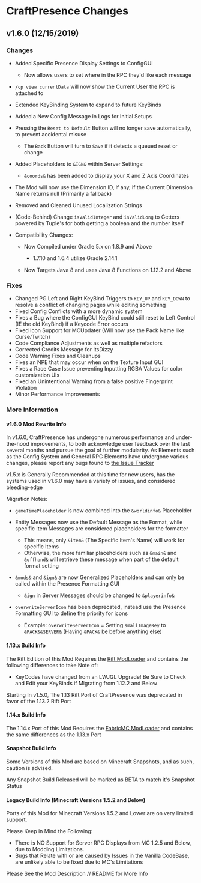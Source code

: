 # CraftPresence Changes

## v1.6.0 (12/15/2019)

### Changes

*   Added Specific Presence Display Settings to ConfigGUI

    *   Now allows users to set where in the RPC they'd like each message

*   `/cp view currentData` will now show the Current User the RPC is attached to

*   Extended KeyBinding System to expand to future KeyBinds

*   Added a New Config Message in Logs for Initial Setups

*   Pressing the `Reset to Default` Button will no longer save automatically, to prevent accidental misuse

    *   The `Back` Button will turn to `Save` if it detects a queued reset or change

*   Added Placeholders to `&IGN&` within Server Settings:

    *   `&coords&` has been added to display your X and Z Axis Coordinates

*   The Mod will now use the Dimension ID, if any, if the Current Dimension Name returns null (Primarily a fallback)

*   Removed and Cleaned Unused Localization Strings

*   (Code-Behind) Change `isValidInteger` and `isValidLong` to Getters powered by Tuple's for both getting a boolean and the number itself

*   Compatibility Changes:

    *   Now Compiled under Gradle 5.x on 1.8.9 and Above

        *   1.7.10 and 1.6.4 utilize Gradle 2.14.1

    *   Now Targets Java 8 and uses Java 8 Functions on 1.12.2 and Above

### Fixes

*   Changed PG Left and Right KeyBind Triggers to `KEY_UP` and `KEY_DOWN` to resolve a conflict of changing pages while editing something
*   Fixed Config Conflicts with a more dynamic system
*   Fixes a Bug where the ConfigGUI KeyBind could still reset to Left Control (IE the old KeyBind) if a Keycode Error occurs
*   Fixed Icon Support for MCUpdater (Will now use the Pack Name like Curse/Twitch)
*   Code Compliance Adjustments as well as multiple refactors
*   Corrected Credits Message for ItsDizzy
*   Code Warning Fixes and Cleanups
*   Fixes an NPE that may occur when on the Texture Input GUI
*   Fixes a Race Case Issue preventing Inputting RGBA Values for color customization UIs
*   Fixed an Unintentional Warning from a false positive Fingerprint Violation
*   Minor Performance Improvements

### More Information

#### v1.6.0 Mod Rewrite Info

In v1.6.0, CraftPresence has undergone numerous performance and under-the-hood improvements, to both acknowledge user feedback over the last several months and pursue the goal of further modularity.
As Elements such as the Config System and General RPC Elements have undergone various changes, please report any bugs found to [the Issue Tracker](https://gitlab.com/CDAGaming/CraftPresence/issues)

v1.5.x is Generally Recommended at this time for new users, has the systems used in v1.6.0 may have a variety of issues, and considered bleeding-edge

Migration Notes:

*   `gameTimePlaceholder` is now combined into the `&worldinfo&` Placeholder

*   Entity Messages now use the Default Message as the Format, while specific Item Messages are considered placeholders for the formatter

    *   This means, only `&item&` (The Specific Item's Name) will work for specific Items
    *   Otherwise, the more familiar placeholders such as `&main&` and `&offhand&` will retrieve these message when part of the default format setting

*   `&mods&` and `&ign&` are now Generalized Placeholders and can only be called within the Presence Formatting GUI

    *   `&ign` in Server Messages should be changed to `&playerinfo&`

*   `overwriteServerIcon` has been deprecated, instead use the Presence Formatting GUI to define the priority for icons

    *   Example: `overwriteServerIcon` = Setting `smallImageKey` to `&PACK&&SERVER&` (Having `&PACK&` be before anything else)

#### 1.13.x Build Info

The Rift Edition of this Mod Requires the [Rift ModLoader](https://www.curseforge.com/minecraft/mc-mods/rift) and contains the following differences to take Note of:

*   KeyCodes have changed from an LWJGL Upgrade! Be Sure to Check and Edit your KeyBinds if Migrating from 1.12.2 and Below

Starting In v1.5.0, The 1.13 Rift Port of CraftPresence was deprecated in favor of the 1.13.2 Rift Port

#### 1.14.x Build Info

The 1.14.x Port of this Mod Requires the [FabricMC ModLoader](https://www.curseforge.com/minecraft/mc-mods/fabric-api) and contains the same differences as the 1.13.x Port

#### Snapshot Build Info

Some Versions of this Mod are based on Minecraft Snapshots, and as such, caution is advised.

Any Snapshot Build Released will be marked as BETA to match it's Snapshot Status

#### Legacy Build Info (Minecraft Versions 1.5.2 and Below)

Ports of this Mod for Minecraft Versions 1.5.2 and Lower are on very limited support.

Please Keep in Mind the Following:

*   There is NO Support for Server RPC Displays from MC 1.2.5 and Below, due to Modding Limitations.
*   Bugs that Relate with or are caused by Issues in the Vanilla CodeBase, are unlikely able to be fixed due to MC's Limitations

Please See the Mod Description // README for More Info
